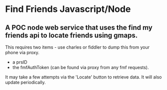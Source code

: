 # Find Friends Javascript/Node

## A POC node web service that uses the find my friends api to locate friends using gmaps.

This requires two items - use charles or fiddler to dump this from your phone via proxy.

- a prsID
- the fmfAuthToken (can be found via proxy from any fmf requests).

It may take a few attempts via the 'Locate' button to retrieve data. It will also update periodically.